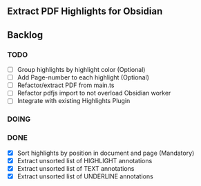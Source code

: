 ## Extract PDF Highlights for Obsidian

## Backlog

### TODO
- [ ] Group highlights by highlight color (Optional)
- [ ] Add Page-number to each highlight (Optional)
- [ ] Refactor/extract PDF from main.ts 
- [ ] Refactor pdfjs import to not overload Obsidian worker
- [ ] Integrate with existing Highlights Plugin

### DOING

### DONE
- [x] Sort highlights by position in document and page (Mandatory)
- [x] Extract unsorted list of HIGHLIGHT annotations
- [x] Extract unsorted list of TEXT annotations
- [x] Extract unsorted list of UNDERLINE annotations